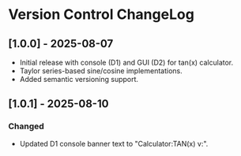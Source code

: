 # Version Control ChangeLog

## [1.0.0] - 2025-08-07
- Initial release with console (D1) and GUI (D2) for tan(x) calculator.
- Taylor series-based sine/cosine implementations.
- Added semantic versioning support.

## [1.0.1] - 2025-08-10
### Changed
- Updated D1 console banner text to "Calculator:TAN(x) v:<version>".